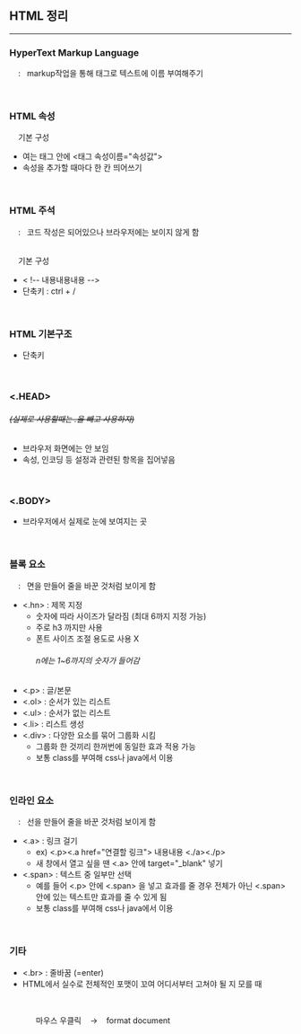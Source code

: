 ## HTML  정리
------------------
###  HyperText Markup Language
&nbsp; &nbsp; : &nbsp; markup작업을 통해 태그로 텍스트에 이름 부여해주기

<br>

### HTML 속성 
&nbsp; &nbsp; 기본 구성

- 여는 태그 안에 <태그 속성이름="속성값">
- 속성을 추가할 때마다 한 칸 띄어쓰기

<br>

### HTML 주석
&nbsp; &nbsp; : &nbsp; 코드 작성은 되어있으나 브라우저에는 보이지 않게 함

<br>
&nbsp; &nbsp; 기본 구성

- < !-- 내용내용내용 -->
- 단축키 : ctrl + / 

<br>

### HTML 기본구조
 - 단축키

 <br>

### <.HEAD>

###### ~~(실제로 사용할때는 .을 빼고 사용하자)~~

- 브라우저 화면에는 안 보임
- 속성, 인코딩 등 설정과 관련된 항목을 집어넣음

<br>

### <.BODY>

- 브라우저에서 실제로 눈에 보여지는 곳

<br>

### 블록 요소 

&nbsp; &nbsp; : &nbsp; 면을 만들어 줄을 바꾼 것처럼 보이게 함

- <.hn> : 제목 지정
    - 숫자에 따라 사이즈가 달라짐 (최대 6까지 지정 가능)
    - 주로 h3 까지만 사용
    - 폰트 사이즈 조절 용도로 사용 X

######  &nbsp;&nbsp;&nbsp;&nbsp;&nbsp;&nbsp;&nbsp;&nbsp;&nbsp;&nbsp;&nbsp;&nbsp;n에는 1~6까지의 숫자가 들어감

- <.p> : 글/본문
- <.ol> : 순서가 있는 리스트
- <.ul> : 순서가 없는 리스트
- <.li> : 리스트 생성
- <.div> : 다양한 요소를 묶어 그룹화 시킴
    - 그룹화 한 것끼리 한꺼번에 동일한 효과 적용 가능
    - 보통 class를 부여해 css나 java에서 이용

<br>

### 인라인 요소

&nbsp; &nbsp; : &nbsp; 선을 만들어 줄을 바꾼 것처럼 보이게 함

- <.a> : 링크 걸기
    - ex) <.p><.a href="연결할 링크"> 내용내용 <./a><./p>
    - 새 창에서 열고 싶을 땐 <.a> 안에 target="_blank" 넣기
- <.span> : 텍스트 중 일부만 선택
    - 예를 들어 <.p> 안에 <.span> 을 넣고 효과를 줄 경우 전체가 아닌 <.span> 안에 있는 텍스트만 효과를 줄 수 있게 됨 
    - 보통 class를 부여해 css나 java에서 이용

<br>

### 기타

- <.br> : 줄바꿈 (=enter)
- HTML에서 실수로 전체적인 포맷이 꼬여 어디서부터 고쳐야 될 지 모를 때 

<br>

&nbsp;&nbsp;&nbsp;&nbsp;&nbsp;&nbsp;&nbsp;&nbsp;&nbsp;&nbsp;&nbsp;&nbsp;마우스 우클릭 &nbsp;&nbsp; → &nbsp;&nbsp; format document